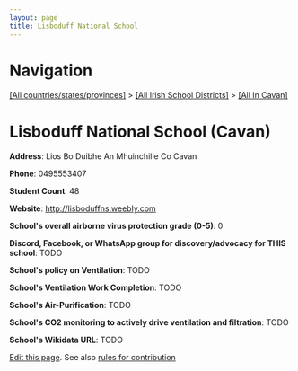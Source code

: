 ```yaml
---
layout: page
title: Lisboduff National School
---
```

# Navigation

[[All countries/states/provinces]](../../..) > [[All Irish School Districts]](../..) > [[All In Cavan]](..)

# Lisboduff National School (Cavan)

**Address**: Lios Bo Duibhe An Mhuinchille Co Cavan

**Phone**: 0495553407

**Student Count**: 48

**Website**: <http://lisboduffns.weebly.com>

**School's overall airborne virus protection grade (0-5)**: 0

**Discord, Facebook, or WhatsApp group for discovery/advocacy for THIS school**: TODO

**School's policy on Ventilation**: TODO

**School's Ventilation Work Completion**: TODO

**School's Air-Purification**: TODO

**School's CO2 monitoring to actively drive ventilation and filtration**: TODO

**School's Wikidata URL**: TODO


[Edit this page](https://github.com/ventilate-schools/Ireland/edit/main/./Cavan/Lisboduff_National_School.md). See also [rules for contribution](../../../contribution-rules/)
